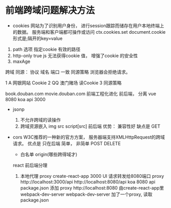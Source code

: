 # 前端跨域问题解决方法

  - cookies
  网站为了识别用户身份， 进行session跟踪而储存在用户本地终端上的数据。
  服务端和客户端都可操作或访问
  ctx.cookies.set   document.cookie  形式是;隔开的key=value
  1. path 选项
    指定cookie 有效的路径
  2. http-only
    true js 无法获得cookie 值， 增强了cookie 的安全性 
  3. maxAge
  
  

跨域
同源： 协议 域名 端口 一致
同源策略 浏览器会拒绝请求。

1 A 网银网站 Cookie
2 QQ 澳门赌场 读Cookie 
3 同源策略

book.douban.com  movie.douban.com 
前端工程化进化 前后端， 分离  vue 8080   koa api 3000 

- jsonp 
  1. 不允许跨域的读操作
  2. 跨域资源嵌入 img src script[src]
  前后端
  优势： 兼容性好
  缺点是 GET 

- cors
  W3C推荐的一种新的官方方案， 服务器端支持XMLHttpRequest的跨域请求。
  优点是 只在后端
  简单，
  非简单  POST DELETE  
  -  白名单 origin(哪些跨得域才)

  react 前后端分理
  1. 本地代理 proxy
  create-react-app 3000  UI   请求转发给8080端口 
  proxy  http://localhost:3000/api   http://localhost:8080/api
  koa 8080  api    
  package.json 添加 proxy http://localhost:8080
  由create-react-app里webpack-dev-server
  webpack-dev-server  加了一个proxy, 读取package.json  
